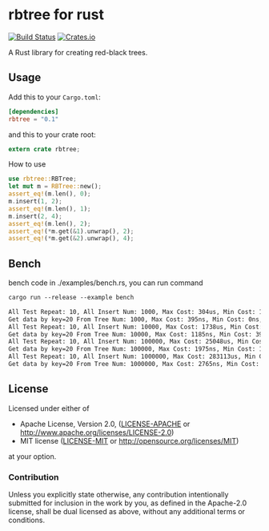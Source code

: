 rbtree for rust
=====================

[![Build Status](https://travis-ci.org/tickbh/rbtree-rs.svg?branch=master)](https://travis-ci.org/tickbh/rbtree-rs) [![Crates.io](https://img.shields.io/crates/v/rbtree.svg)](https://crates.io/crates/rbtree)

A Rust library for creating red-black trees. 

## Usage

Add this to your `Cargo.toml`:

```toml
[dependencies]
rbtree = "0.1"
```

and this to your crate root:

```rust
extern crate rbtree;
```

How to use
```rust
use rbtree::RBTree;
let mut m = RBTree::new();
assert_eq!(m.len(), 0);
m.insert(1, 2);
assert_eq!(m.len(), 1);
m.insert(2, 4);
assert_eq!(m.len(), 2);
assert_eq!(*m.get(&1).unwrap(), 2);
assert_eq!(*m.get(&2).unwrap(), 4);
```

## Bench
bench code in ./examples/bench.rs, you can run command
```txt
cargo run --release --example bench
```
```txt
All Test Repeat: 10, All Insert Num: 1000, Max Cost: 304us, Min Cost: 106us, Aver Cost: 147us
Get data by key=20 From Tree Num: 1000, Max Cost: 395ns, Min Cost: 0ns, Aver Cost: 158ns
All Test Repeat: 10, All Insert Num: 10000, Max Cost: 1738us, Min Cost: 1463us, Aver Cost: 1621us
Get data by key=20 From Tree Num: 10000, Max Cost: 1185ns, Min Cost: 395ns, Aver Cost: 592ns
All Test Repeat: 10, All Insert Num: 100000, Max Cost: 25048us, Min Cost: 19115us, Aver Cost: 21351us
Get data by key=20 From Tree Num: 100000, Max Cost: 1975ns, Min Cost: 1185ns, Aver Cost: 1461ns
All Test Repeat: 10, All Insert Num: 1000000, Max Cost: 283113us, Min Cost: 250630us, Aver Cost: 262112us
Get data by key=20 From Tree Num: 1000000, Max Cost: 2765ns, Min Cost: 1975ns, Aver Cost: 2054ns
```

## License

Licensed under either of

 * Apache License, Version 2.0, ([LICENSE-APACHE](LICENSE-APACHE) or http://www.apache.org/licenses/LICENSE-2.0)
 * MIT license ([LICENSE-MIT](LICENSE-MIT) or http://opensource.org/licenses/MIT)

at your option.

### Contribution

Unless you explicitly state otherwise, any contribution intentionally submitted
for inclusion in the work by you, as defined in the Apache-2.0 license, shall be dual licensed as above, without any
additional terms or conditions.
